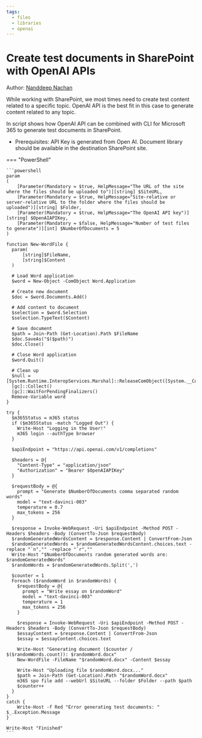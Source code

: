 ```yaml
---
tags:
  - files
  - libraries
  - openai
---
```


# Create test documents in SharePoint with OpenAI APIs

Author: [Nanddeep Nachan](https://nanddeepnachanblogs.com/posts/2023-02-12-test-docs-spo-openai-power-Automate/)

While working with SharePoint, we most times need to create test content related to a specific topic. OpenAI API is the best fit in this case to generate content related to any topic.

In script shows how OpenAI API can be combined with CLI for Microsoft 365 to generate test documents in SharePoint.

- Prerequisites: API Key is generated from Open AI. Document library should be available in the destination SharePoint site.

=== "PowerShell"

    ```powershell
    param
    (
        [Parameter(Mandatory = $true, HelpMessage="The URL of the site where the files should be uploaded to")][string] $SiteURL,
        [Parameter(Mandatory = $true, HelpMessage="Site-relative or server-relative URL to the folder where the files should be uploaded")][string] $Folder,
        [Parameter(Mandatory = $true, HelpMessage="The OpenAI API key")][string] $OpenAIAPIKey,
        [Parameter(Mandatory = $false, HelpMessage="Number of test files to generate")][int] $NumberOfDocuments = 5
    )

    function New-WordFile {
      param(
          [string]$FileName,
          [string]$Content
      )

      # Load Word application
      $word = New-Object -ComObject Word.Application

      # Create new document
      $doc = $word.Documents.Add()

      # Add content to document
      $selection = $word.Selection
      $selection.TypeText($Content)

      # Save document
      $path = Join-Path (Get-Location).Path $FileName
      $doc.SaveAs("$($path)")
      $doc.Close()

      # Close Word application
      $word.Quit()

      # Clean up
      $null = [System.Runtime.InteropServices.Marshal]::ReleaseComObject([System.__ComObject]$word)
      [gc]::Collect()
      [gc]::WaitForPendingFinalizers()
      Remove-Variable word
    }

    try {
      $m365Status = m365 status
      if ($m365Status -match "Logged Out") {
        Write-Host "Logging in the User!"
        m365 login --authType browser
      }

      $apiEndpoint = "https://api.openai.com/v1/completions"

      $headers = @{
        "Content-Type" = "application/json"
        "Authorization" = "Bearer $OpenAIAPIKey"
      }

      $requestBody = @{
        prompt = "Generate $NumberOfDocuments comma separated random words"
        model = "text-davinci-003"        
        temperature = 0.7
        max_tokens = 256
      }

      $response = Invoke-WebRequest -Uri $apiEndpoint -Method POST -Headers $headers -Body (ConvertTo-Json $requestBody)
      $randomGeneratedWordsContent = $response.Content | ConvertFrom-Json
      $randomGeneratedWords = $randomGeneratedWordsContent.choices.text -replace "`n","" -replace "`r",""
      Write-Host "$NumberOfDocuments random generated words are: $randomGeneratedWords"
      $randomWords = $randomGeneratedWords.Split(',')

      $counter = 1
      Foreach ($randomWord in $randomWords) {
        $requestBody = @{
          prompt = "Write essay on $randomWord"
          model = "text-davinci-003"        
          temperature = 1
          max_tokens = 256
        }

        $response = Invoke-WebRequest -Uri $apiEndpoint -Method POST -Headers $headers -Body (ConvertTo-Json $requestBody)
        $essayContent = $response.Content | ConvertFrom-Json
        $essay = $essayContent.choices.text

        Write-Host "Generating document ($counter / $($randomWords.count)): $randomWord.docx"
        New-WordFile -FileName "$randomWord.docx" -Content $essay

        Write-Host "Uploading file $randomWord.docx..."
        $path = Join-Path (Get-Location).Path "$randomWord.docx"
        m365 spo file add --webUrl $SiteURL --folder $Folder --path $path
        $counter++
      }
    }
    catch {
        Write-Host -f Red "Error generating test documents: " $_.Exception.Message
    }

    Write-Host "Finished"
    ```
